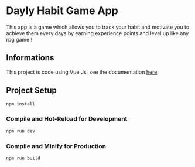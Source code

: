 # Dayly Habit Game App

This app is a game which allows you to track your habit and motivate you to achieve them every days by earning experience points and level up like any rpg game !

## Informations

This project is code using Vue.Js, see the documentation [here](https://vuejs.org/guide/quick-start.html)

## Project Setup

```sh
npm install
```

### Compile and Hot-Reload for Development

```sh
npm run dev
```

### Compile and Minify for Production

```sh
npm run build
```
